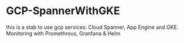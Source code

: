 # GCP-SpannerWithGKE
this is a stab to use gcp services: Cloud Spanner, App Engine and GKE. Monitoring with Promethrous, Granfana &amp; Helm 
